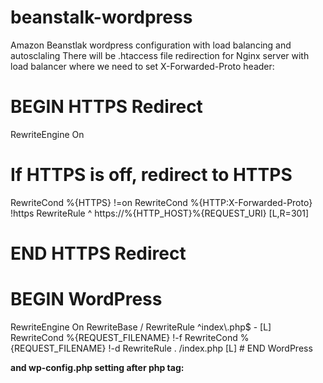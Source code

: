 # beanstalk-wordpress
Amazon Beanstlak wordpress configuration with load balancing and autosclaling
There will be .htaccess file redirection for Nginx server with load balancer where we need to set X-Forwarded-Proto header:


# BEGIN HTTPS Redirect
<IfModule mod_rewrite.c>
RewriteEngine On

# If HTTPS is off, redirect to HTTPS
RewriteCond %{HTTPS} !=on
RewriteCond %{HTTP:X-Forwarded-Proto} !https
RewriteRule ^ https://%{HTTP_HOST}%{REQUEST_URI} [L,R=301]
</IfModule>
# END HTTPS Redirect



# BEGIN WordPress
<IfModule mod_rewrite.c>
RewriteEngine On
RewriteBase /
RewriteRule ^index\.php$ - [L]
RewriteCond %{REQUEST_FILENAME} !-f
RewriteCond %{REQUEST_FILENAME} !-d
RewriteRule . /index.php [L]
</IfModule>
# END WordPress


**and wp-config.php setting after php tag:**
<?php

if (isset($_SERVER['HTTP_X_FORWARDED_PROTO']) && $_SERVER['HTTP_X_FORWARDED_PROTO'] === 'https') {
    $_SERVER['HTTPS'] = 'on';
}

/**



Thank you.
